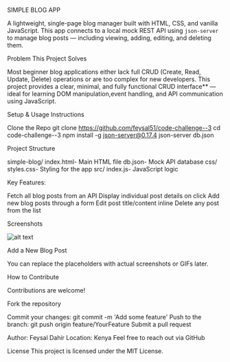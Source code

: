 SIMPLE BLOG APP

A lightweight, single-page blog manager built with HTML, CSS, and vanilla JavaScript. This app connects to a local mock REST API using `json-server` to manage blog posts — including viewing, adding, editing, and deleting them.

Problem This Project Solves

Most beginner blog applications either lack full CRUD (Create, Read, Update, Delete) operations or are too complex for new developers. This project provides a clear, minimal, and fully functional CRUD interface** — ideal for learning DOM manipulation,event handling, and API communication using JavaScript.


Setup & Usage Instructions

Clone the Repo
git clone https://github.com/feysal51/code-challenge--3
cd code-challenge--3
npm install -g json-server@0.17.4
json-server db.json

 Project Structure

simple-blog/
index.html- Main HTML file
db.json- Mock API database
css/
   styles.css- Styling for the app
   src/
    index.js- JavaScript logic


Key Features:

Fetch all blog posts from an API
Display individual post details on click
Add new blog posts through a form
Edit post title/content inline
Delete any post from the list

Screenshots

![alt text](<liveserver screenshot>)

Add a New Blog Post

You can replace the placeholders with actual screenshots or GIFs later.


 How to Contribute

Contributions are welcome!

Fork the repository

Commit your changes: git commit -m 'Add some feature'
Push to the branch: git push origin feature/YourFeature
Submit a pull request

Author: Feysal Dahir
Location: Kenya
Feel free to reach out via GitHub

License
This project is licensed under the MIT License.


